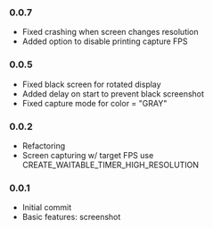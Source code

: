 ### 0.0.7
- Fixed crashing when screen changes resolution
- Added option to disable printing capture FPS

### 0.0.5
- Fixed black screen for rotated display
- Added delay on start to prevent black screenshot 
- Fixed capture mode for color = "GRAY"
### 0.0.2
- Refactoring
- Screen capturing w/ target FPS use CREATE_WAITABLE_TIMER_HIGH_RESOLUTION
### 0.0.1
- Initial commit
- Basic features: screenshot
